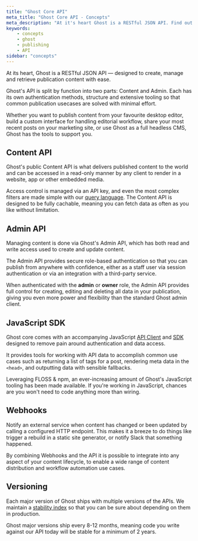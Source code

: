 ```yaml
---
title: "Ghost Core API"
meta_title: "Ghost Core API - Concepts"
meta_description: "At it's heart Ghost is a RESTful JSON API. Find out how to work with the Ghost API to retrieve publication content with ease."
keywords:
    - concepts
    - ghost
    - publishing
    - API
sidebar: "concepts"
---
```


At its heart, Ghost is a RESTful JSON API — designed to create, manage and retrieve publication content with ease.

Ghost's API is split by function into two parts: Content and Admin. Each has its own authentication methods, structure and extensive tooling so that common publication usecases are solved with minimal effort.

Whether you want to publish content from your favourite desktop editor, build a custom interface for handling editorial workflow, share your most recent posts on your marketing site, or use Ghost as a full headless CMS, Ghost has the tools to support you.


## Content API

Ghost's public Content API is what delivers published content to the world and can be accessed in a read-only manner by any client to render in a website, app or other embedded media.

Access control is managed via an API key, and even the most complex filters are made simple with our [query language](/api/content/#filtering). The Content API is designed to be fully cachable, meaning you can fetch data as often as you like without limitation.


## Admin API

Managing content is done via Ghost's Admin API, which has both read and write access used to create and update content.

The Admin API provides secure role-based authentication so that you can publish from anywhere with confidence, either as a staff user via session authentication or via an integration with a third-party service.

When authenticated with the **admin** or **owner** role, the Admin API provides full control for creating, editing and deleting all data in your publication, giving you even more power and flexibility than the standard Ghost admin client.


## JavaScript SDK

Ghost core comes with an accompanying JavaScript [API Client](/api/javascript/) and [SDK](/api/helpers/) designed to remove pain around authentication and data access.

It provides tools for working with API data to accomplish common use cases such as returning a list of tags for a post, rendering meta data in the `<head>`, and outputting data with sensible fallbacks.

Leveraging FLOSS & npm, an ever-increasing amount of Ghost's JavaScript tooling has been made available. If you're working in JavaScript, chances are you won't need to code anything more than wiring.


## Webhooks

Notify an external service when content has changed or been updated by calling a configured HTTP endpoint. This makes it a breeze to do things like trigger a rebuild in a static site generator, or notify Slack that something happened.

By combining Webhooks and the API it is possible to integrate into any aspect of your content lifecycle, to enable a wide range of content distribution and workflow automation use cases.


## Versioning

Each major version of Ghost ships with multiple versions of the APIs. We maintain a [stability index](/faq/api-versioning/) so that you can be sure about depending on them in production.

Ghost major versions ship every 8-12 months, meaning code you write against our API today will be stable for a minimum of 2 years.
